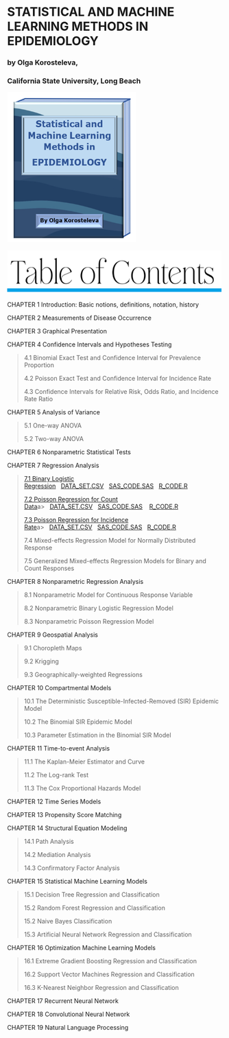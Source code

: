 <html>

 <div>
  <h1>STATISTICAL AND MACHINE LEARNING METHODS IN EPIDEMIOLOGY</h1>
  <h3>by Olga Korosteleva,</h3>
  <h3>California State University, Long Beach</h3>
 </div>
   <div>
  <img src="cover2.png" style="width:300px;height:350px;"> 
  </div>
  <br>
     <img src="toc.png" style="width:500px;height:100px;"> 
 <p>CHAPTER 1  Introduction: Basic notions, definitions, notation, history</p>
 <p>CHAPTER 2  Measurements of Disease Occurrence</p>
 <p>CHAPTER 3 Graphical Presentation</p>
 <p>CHAPTER 4 Confidence Intervals and Hypotheses Testing</p>
 <blockquote>
  <p>4.1 Binomial Exact Test and Confidence Interval for Prevalence Proportion</p>
  <p>4.2 Poisson Exact Test and Confidence Interval for Incidence Rate</p>
  <p>4.3 Confidence Intervals for Relative Risk, Odds Ratio, and Incidence Rate Ratio</p>
 </blockquote>
 <p>CHAPTER 5 Analysis of Variance</p>
 <blockquote>
  <p>5.1 One-way ANOVA</p>
  <p>5.2 Two-way ANOVA</p>
 </blockquote>
 <p>CHAPTER 6 Nonparametric Statistical Tests</p>
 <p>CHAPTER 7 Regression Analysis</p>
 <blockquote>
  <p><a href="7_1_BinaryLogisticRegression.pdf">7.1 Binary Logistic Regression</a>&nbsp;&nbsp;&nbsp;<a href="pneumonia_data.csv">DATA_SET.CSV</a>&nbsp;&nbsp;&nbsp;<a href="BinaryLogisticRegression.sas">SAS_CODE.SAS</a>&nbsp;&nbsp;&nbsp;<a href="BinaryLogisticRegression.R">R_CODE.R</a></p>
  <p><a href="7_2_PoissonRegressionCount.pdf">7.2 Poisson Regression for Count Data</a>a>&nbsp;&nbsp;&nbsp;<a href="hospital_stay.csv">DATA_SET.CSV</a>&nbsp;&nbsp;&nbsp;<a href="PoissonRegressionCount.sas">SAS_CODE.SAS</a>&nbsp;&nbsp;&nbsp;
   <a href="PoissonRegressionCount.R">R_CODE.R</a></p>
  <p><a href="7_3_PoissonRegressionIncidenceRate.pdf">7.3 Poisson Regression for Incidence Rate</a>a>&nbsp;&nbsp;&nbsp;<a href="thrombosis_data.csv">DATA_SET.CSV</a>&nbsp;&nbsp;&nbsp;<a href="PoissonRegressionIncidenceRate.sas">SAS_CODE.SAS</a>&nbsp;&nbsp;&nbsp;<a href="PoissonRegressionIncidenceRate.R">R_CODE.R</a></p>
  <p>7.4 Mixed-effects Regression Model for Normally Distributed Response</p>
  <p>7.5 Generalized Mixed-effects Regression Models for Binary and Count Responses</p>
 </blockquote>
 <p>CHAPTER 8 Nonparametric Regression Analysis</p>
 <blockquote>
  <p>8.1 Nonparametric Model for Continuous Response Variable</p>
  <p>8.2 Nonparametric Binary Logistic Regression Model</p>
  <p>8.3 Nonparametric Poisson Regression Model</p>
 </blockquote>
 <p>CHAPTER 9 Geospatial Analysis</p>
  <blockquote>
    <p>9.1 Choropleth Maps</p>
    <p>9.2 Krigging</p>
    <p>9.3 Geographically-weighted Regressions</p>
  </blockquote>
 <p>CHAPTER 10 Compartmental Models</p>
 <blockquote>
  <p>10.1 The Deterministic Susceptible-Infected-Removed (SIR) Epidemic Model</p>
  <p>10.2 The Binomial SIR Epidemic Model</p>
  <p>10.3 Parameter Estimation in the Binomial SIR Model</p>
 </blockquote>
 <p>CHAPTER 11 Time-to-event Analysis</p>
 <blockquote>
  <p>11.1 The Kaplan-Meier Estimator and Curve</p>
  <p>11.2 The Log-rank Test</p>
  <p>11.3 The Cox Proportional Hazards Model</p>
 </blockquote>
 <p>CHAPTER 12 Time Series Models</p>
 <p>CHAPTER 13 Propensity Score Matching</p>
 <p>CHAPTER 14 Structural Equation Modeling</p>
 <blockquote>
  <p>14.1 Path Analysis</p>
  <p>14.2 Mediation Analysis</p>
  <p>14.3 Confirmatory Factor Analysis</p>
 </blockquote>
 <p> CHAPTER 15 Statistical Machine Learning Models</p>
  <blockquote>
  <p>15.1 Decision Tree Regression and Classification</p>
  <p>15.2 Random Forest Regression and Classification</p>
  <p>15.2 Naive Bayes Classification</p>
  <p>15.3 Artificial Neural Network Regression and Classification</p>
 </blockquote>
 <p>CHAPTER 16 Optimization Machine Learning Models</p>
 <blockquote>
  <p>16.1 Extreme Gradient Boosting Regression and Classification</p>
  <p>16.2 Support Vector Machines Regression and Classification</p>
  <p>16.3 K-Nearest Neighbor Regression and Classification</p>
 </blockquote>
  <p>CHAPTER 17 Recurrent Neural Network</p>
  <p>CHAPTER 18 Convolutional Neural Network</p>
  <p>CHAPTER 19 Natural Language Processing</p>
</html>
